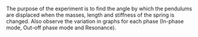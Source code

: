 The purpose of the experiment is to find the angle by which the pendulums are displaced when the masses, length and stiffness of the spring is changed. Also observe the variation in graphs for each phase (In-phase mode, Out-off phase mode and Resonance).
